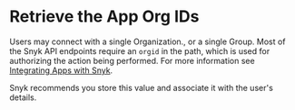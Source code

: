 # Retrieve the App Org IDs

Users may connect with a single Organization., or a single Group. Most of the Snyk API endpoints require an `orgid` in the path, which is used for authorizing the action being performed. For more information see [Integrating Apps with Snyk](../../../snyk-api-info/snyk-apps/#integrating-apps-with-snyk).

Snyk recommends you store this value and associate it with the user's details.
